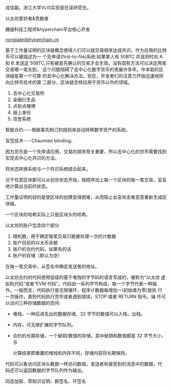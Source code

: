 戎佳磊，浙江大学VLIS实验室在读研究生。

以太坊爱好者&贡献者

趣链科技工程师&hyperchain平台核心开发

rongjialei@hyperchain.cn



基于工作量证明的区块链概念使得人们可以就交易顺序达成共识。作为应用的比特币可以被描述为一 个先申请(first-to-file)系统:如果某人有 50BTC 并且同时向 A 和 B 发送这 50BTC,只有被首先确认的交易才会生效。没有固有方法可以决定两笔交易哪一笔先到， 这个问题阻碍了去中心化数字货币的发展许多年。中本聪的区块链是第一个可靠 的去中心化解决办法。现在，开发者们的注意力开始迅速地转向比特币技术的第 二部分，区块链怎样应用于货币以外的领域。 

1. 去中心化交易所
2. 金融衍生品
3. 点到点赌博
4. 链上身份
5. 信誉系统

智能合约----根据事先制订的规则来自动转移数字资产的系统。

盲签技术----Chaumian blinding、

因为货币是一个先申请应用，交易的顺序至关重要，所以去中心化的货币需要找到实现去中心化共识的方法。

将状态转换系统与一个共识系统结合起来。

对于任意区块都可以从创世状态开始，按顺序加上每一个区块的每一笔交易，妥妥地计算出当前的状态。



工作量证明的目的是使区块的创建变得困难，从而阻止女巫攻击者恶意重新生成区块链。

一个区块的哈希实际上只是区块头的哈希。

以太坊的账户包含四个部分

1. 随机数，用于确定每笔交易只能被处理一次的计数器
2. 账户目前的以太币余额
3. 账户的合约代码，如果有的话
4. 账户的存储（默认为空）

在每一笔交易中，从签名中确定发送者的地址。



以太坊合约的代码使用低级的基于堆栈的字节码的语言写成的，被称为“以太坊
虚拟机代码”或者“EVM 代码”。代码由一系列字节构成，每一个字节代表一种操
作。一般而言，代码执行是无限循环，程序计数器每增加一(初始值为零)就执
行一次操作，直到代码执行完毕或者遇到错误，STOP 或者 RETURN 指令。操
作可以访问三种存储数据的空间:

- 堆栈，一种后进先出的数据存储，32 字节的数值可以入栈，出栈。 

-  内存，可无限扩展的字节队列。 

-  合约的长期存储，一个秘钥/数值的存储，其中秘钥和数值都是 32 字节大小，与 

   计算结束即重置的堆栈和内存不同，存储内容将长期保持。

代码可以象访问区块头数据一样访问数值，发送者和接受到的消息中的数据，代 码还可以返回数据的字节队列作为输出。 



同态加密、零知识证明、群签名、环签名
